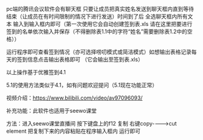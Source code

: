 pc端的腾讯会议软件会有聊天框 只要让成员把真实姓名发送到聊天框内直到等待结束（让成员在有时间限制的情况下进行发送）时间到了后 全选聊天框内所有文本 输入到输入框内即可（第一次使用它会自动创建签到表.xls 请在这里把要进行签到的名单依次输入并保存（不得删除表1.1中的字符“姓名”需要删除表1.2中的空格））

运行程序即可查看签到情况（亦可选择唠叨模式或简洁模式）如想输出表格记录每天的签到信息点击输出表格即可 （它会输出至签到表.xls）

以上操作基于优雅签到4.1

5.1的使用方法类似于4.1，如有问题欢迎提问（5.1现在功能正常）

视频介绍：https://www.bilibili.com/video/av97096093/

补充功能：此软件也适用于seewo课堂

方法：进入seewo课堂直播间 按下键盘上的f12 复制<body> 右键copy---->cut element
把复制下来的内容粘贴在程序输入框内 运行即可
